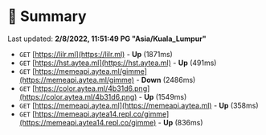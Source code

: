 # 📖 Summary
Last updated: **2/8/2022, 11:51:49 PG "Asia/Kuala_Lumpur"**

- `GET` [https://lilr.ml](https://lilr.ml) - **Up** (1871ms)
- `GET` [https://hst.aytea.ml](https://hst.aytea.ml) - **Up** (491ms)
- `GET` [https://memeapi.aytea.ml/gimme](https://memeapi.aytea.ml/gimme) - **Down** (2486ms)
- `GET` [https://color.aytea.ml/4b31d6.png](https://color.aytea.ml/4b31d6.png) - **Up** (1549ms)
- `GET` [https://memeapi.aytea.ml](https://memeapi.aytea.ml) - **Up** (358ms)
- `GET` [https://memeapi.aytea14.repl.co/gimme](https://memeapi.aytea14.repl.co/gimme) - **Up** (836ms)
